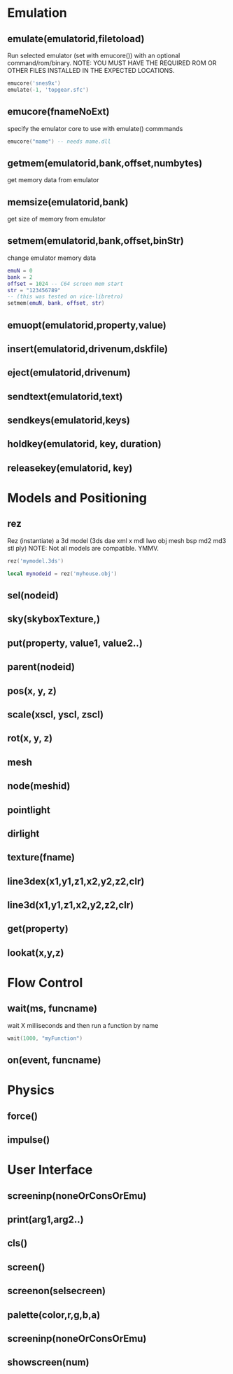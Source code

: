 # Emulation
## emulate(emulatorid,filetoload)
Run selected emulator (set with emucore()) with an optional command/rom/binary.
NOTE: YOU MUST HAVE THE REQUIRED ROM OR OTHER FILES INSTALLED IN THE EXPECTED LOCATIONS.

```lua
emucore('snes9x')
emulate(-1, 'topgear.sfc') 
```
## emucore(fnameNoExt)
specify the emulator core to use with emulate() commmands

```lua
emucore("mame") -- needs mame.dll
```
## getmem(emulatorid,bank,offset,numbytes)
get memory data from emulator

## memsize(emulatorid,bank)
get size of memory from emulator

## setmem(emulatorid,bank,offset,binStr)
change emulator memory data

```lua
emuN = 0
bank = 2
offset = 1024 -- C64 screen mem start
str = "123456789"
-- (this was tested on vice-libretro)
setmem(emuN, bank, offset, str)
```
## emuopt(emulatorid,property,value)

## insert(emulatorid,drivenum,dskfile)

## eject(emulatorid,drivenum)

## sendtext(emulatorid,text)

## sendkeys(emulatorid,keys)

## holdkey(emulatorid, key, duration)

## releasekey(emulatorid, key)

# Models and Positioning
## rez
Rez (instantiate) a 3d model (3ds dae xml x mdl lwo obj mesh bsp md2 md3 stl ply) NOTE: Not all models are compatible. YMMV.

```lua
rez('mymodel.3ds')
```
```lua
local mynodeid = rez('myhouse.obj')
```
## sel(nodeid)

## sky(skyboxTexture,)

## put(property, value1, value2..)

## parent(nodeid)

## pos(x, y, z)

## scale(xscl, yscl, zscl)

## rot(x, y, z)

## mesh

## node(meshid)

## pointlight

## dirlight

## texture(fname)

## line3dex(x1,y1,z1,x2,y2,z2,clr)

## line3d(x1,y1,z1,x2,y2,z2,clr)

## get(property)

## lookat(x,y,z)

# Flow Control
## wait(ms, funcname)
wait X milliseconds and then run a function by name

```lua
wait(1000, "myFunction")
```
## on(event, funcname)

# Physics
## force()

## impulse()

# User Interface
## screeninp(noneOrConsOrEmu)

## print(arg1,arg2..)

## cls()

## screen()

## screenon(selsecreen)

## palette(color,r,g,b,a)

## screeninp(noneOrConsOrEmu)

## showscreen(num)

